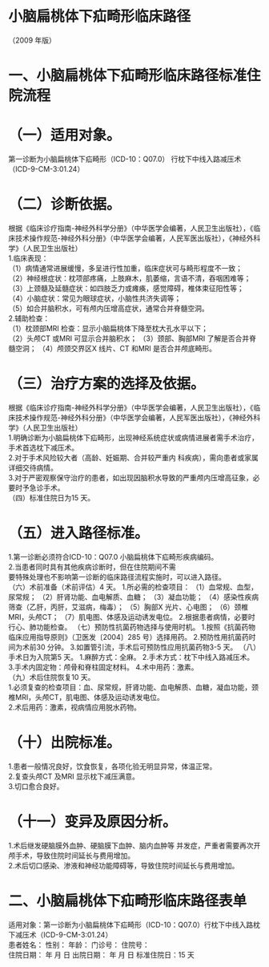 # 小脑扁桃体下疝畸形临床路径  
（2009 年版）  
# 一、小脑扁桃体下疝畸形临床路径标准住院流程  
# （一）适用对象。  
第一诊断为小脑扁桃体下疝畸形（ICD-10：Q07.0） 行枕下中线入路减压术（ICD-9-CM-3:01.24）  
# （二）诊断依据。  
根据《临床诊疗指南-神经外科学分册》（中华医学会编著，人民卫生出版社），《临床技术操作规范-神经外科分册》（中华医学会编著，人民军医出版社），《神经外科学》（人民卫生出版社）  
1.临床表现：  
（1）病情通常进展缓慢，多呈进行性加重，临床症状可与畸形程度不一致；  
（2）神经根症状：枕项部疼痛，上肢麻木，肌萎缩，言语不清，吞咽困难等；  
（3）上颈髓及延髓症状：如四肢乏力或瘫痪，感觉障碍，椎体束征阳性等；  
（4）小脑症状：常见为眼球症状，小脑性共济失调等；  
（5）如合并脑积水，可有颅内压增高症状，通常合并脊髓空洞。  
2.辅助检查：  
（1）枕颈部MRI 检查：显示小脑扁桃体下降至枕大孔水平以下；  
（2）头颅CT 或MRI 可显示合并脑积水； （3）颈部、胸部MRI 了解是否合并脊髓空洞； （4）颅颈交界区X 线片、CT 和MRI 是否合并颅底畸形。  
# （三）治疗方案的选择及依据。  
根据《临床诊疗指南-神经外科学分册》（中华医学会编著，人民卫生出版社），《临床技术操作规范-神经外科分册》（中华医学会编著，人民军医出版社），《神经外科学》（人民卫生出版社）  
1.明确诊断为小脑扁桃体下疝畸形，出现神经系统症状或病情进展者需手术治疗，手术首选枕下减压术。  
2.对于手术风险较大者（高龄、妊娠期、合并较严重内 科疾病），需向患者或家属详细交待病情。  
3.对于严密观察保守治疗的患者，如出现因脑积水导致的严重颅内压增高征象，必要时予急诊手术。  
（四）标准住院日为15 天。  
# （五）进入路径标准。  
1.第一诊断必须符合ICD-10：Q07.0 小脑扁桃体下疝畸形疾病编码。  
2.当患者同时具有其他疾病诊断时，但在住院期间不需  
要特殊处理也不影响第一诊断的临床路径流程实施时，可以进入路径。  
（六）术前准备（术前评估）4 天。 1.所必需的检查项目： （1）血常规、血型，尿常规； （2）肝肾功能、血电解质、血糖； （3）凝血功能； （4）感染性疾病筛查（乙肝，丙肝，艾滋病，梅毒）； （5）胸部X 光片、心电图； （6）颈椎MRI，头颅CT； （7）肌电图、体感及运动诱发电位。 2.根据患者病情，必要时行心、肺功能检查。 （七）预防性抗菌药物选择与使用时机。 1.按照《抗菌药物临床应用指导原则》（卫医发〔2004〕285 号）选择用药。 2.预防性用抗菌药时间为术前30 分钟。 3.如置管引流，手术后可预防性应用抗菌药物3-5 天。  （八）手术日为入院第5 天。 1.麻醉方式：全麻。 2.手术方式：枕下中线入路减压术。 3.手术内固定物：颅骨和脊柱固定材料。 4.术中用药：激素。  
（九）术后住院恢复10 天。  
1.必须复查的检查项目：血、尿常规，肝肾功能、血电解质、血糖，凝血功能，颈椎MRI，头颅CT，肌电图、体感及运动诱发电位。  
2.术后用药：激素，视病情应用脱水药物。  
# （十）出院标准。  
1.患者一般情况良好，饮食恢复，各项化验无明显异常，体温正常。  
2.复查头颅CT 及MRI 显示枕下减压满意。  
3.切口愈合良好。  
# （十一）变异及原因分析。  
1.术后继发硬脑膜外血肿、硬脑膜下血肿、脑内血肿等 并发症，严重者需要再次开颅手术，导致住院时间延长与费用增加。  
2.术后切口感染、渗液和神经功能障碍等，导致住院时间延长与费用增加。  
# 二、小脑扁桃体下疝畸形临床路径表单  
适用对象：第一诊断为小脑扁桃体下疝畸形（ICD-10：Q07.0）行枕下中线入路枕下减压术（ICD-9-CM-3:01.24）  
患者姓名：           性别：    年龄：    门诊号：       住院号：  
住院日期：   年  月  日 出院日期：   年  月   日  标准住院日：15 天  
